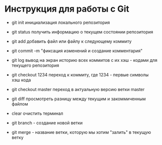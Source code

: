 # Инструкция для работы с Git

* git init инициализация локального репозитория
* git status получить информацию о текущем состоянии репозитория
* git  add добавить файл или файлу к следующему коммиту
* git commit -m "фиксация изменений и создание комментария"
* git log вывод на экран историю всех коммитов с их хэш - кодами для текущего репозитория
* git checkout 1234 переход к коммиту, где 1234 - первые символы хэш кода
* git checkout master переход в актуальную версию ветки master
* git diff просмотреть разницу между текущим и закоммиченным файлом

* clear очистить терминал

* git branch - создание новой ветки

* git merge - название ветки, которую мы хотим "залить" в текущую ветку
